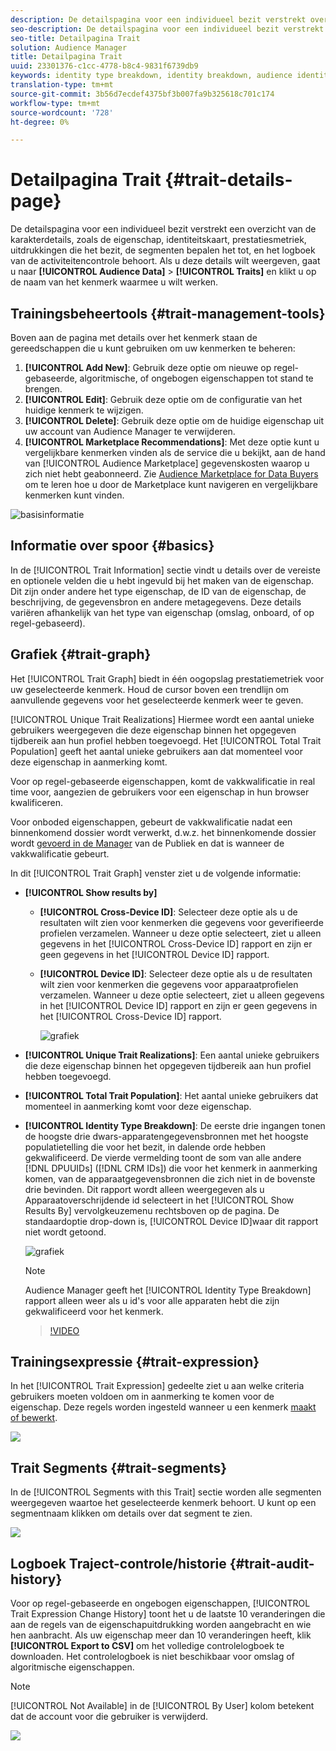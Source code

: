 ```yaml
---
description: De detailspagina voor een individueel bezit verstrekt overzicht van informatie zoals de het handelsnaam, identiteitskaart, prestatiesmetriek, uitdrukkingen die het bezit bepalen, segmenten het tot, en het logboek van de activiteitencontrole behoort. Als u deze details wilt weergeven, gaat u naar Audience Data > Traits en klikt u op de naam van het kenmerk waarmee u wilt werken.
seo-description: De detailspagina voor een individueel bezit verstrekt overzicht van informatie zoals de het handelsnaam, identiteitskaart, prestatiesmetriek, uitdrukkingen die het bezit bepalen, segmenten het tot, en het logboek van de activiteitencontrole behoort. Als u deze details wilt weergeven, gaat u naar Audience Data > Traits en klikt u op de naam van het kenmerk waarmee u wilt werken.
seo-title: Detailpagina Trait
solution: Audience Manager
title: Detailpagina Trait
uuid: 23301376-c1cc-4778-b8c4-9831f6739db9
keywords: identity type breakdown, identity breakdown, audience identity reporting, cross-device, cross-device ID, device ID
translation-type: tm+mt
source-git-commit: 3b56d7ecdef4375bf3b007fa9b325618c701c174
workflow-type: tm+mt
source-wordcount: '728'
ht-degree: 0%

---
```



# Detailpagina Trait {#trait-details-page}

De detailspagina voor een individueel bezit verstrekt een overzicht van de karakterdetails, zoals de eigenschap, identiteitskaart, prestatiesmetriek, uitdrukkingen die het bezit, de segmenten bepalen het tot, en het logboek van de activiteitencontrole behoort. Als u deze details wilt weergeven, gaat u naar **[!UICONTROL Audience Data]** > **[!UICONTROL Traits]** en klikt u op de naam van het kenmerk waarmee u wilt werken.

## Trainingsbeheertools {#trait-management-tools}

Boven aan de pagina met details over het kenmerk staan de gereedschappen die u kunt gebruiken om uw kenmerken te beheren:

1. **[!UICONTROL Add New]**: Gebruik deze optie om nieuwe op regel-gebaseerde, algoritmische, of ongebogen eigenschappen tot stand te brengen.
2. **[!UICONTROL Edit]**: Gebruik deze optie om de configuratie van het huidige kenmerk te wijzigen.
3. **[!UICONTROL Delete]**: Gebruik deze optie om de huidige eigenschap uit uw account van Audience Manager te verwijderen.
4. **[!UICONTROL Marketplace Recommendations]**: Met deze optie kunt u vergelijkbare kenmerken vinden als de service die u bekijkt, aan de hand van [!UICONTROL Audience Marketplace] gegevenskosten waarop u zich niet hebt geabonneerd. Zie [Audience Marketplace for Data Buyers](../audience-marketplace/marketplace-data-buyers/marketplace-data-buyers.md) om te leren hoe u door de Marketplace kunt navigeren en vergelijkbare kenmerken kunt vinden.

![basisinformatie](assets/basic-trait-information.png)

## Informatie over spoor {#basics}

In de [!UICONTROL Trait Information] sectie vindt u details over de vereiste en optionele velden die u hebt ingevuld bij het maken van de eigenschap. Dit zijn onder andere het type eigenschap, de ID van de eigenschap, de beschrijving, de gegevensbron en andere metagegevens. Deze details variëren afhankelijk van het type van eigenschap (omslag, onboard, of op regel-gebaseerd).

## Grafiek {#trait-graph}

Het [!UICONTROL Trait Graph] biedt in één oogopslag prestatiemetriek voor uw geselecteerde kenmerk. Houd de cursor boven een trendlijn om aanvullende gegevens voor het geselecteerde kenmerk weer te geven.

[!UICONTROL Unique Trait Realizations] Hiermee wordt een aantal unieke gebruikers weergegeven die deze eigenschap binnen het opgegeven tijdbereik aan hun profiel hebben toegevoegd. Het [!UICONTROL Total Trait Population] geeft het aantal unieke gebruikers aan dat momenteel voor deze eigenschap in aanmerking komt.

Voor op regel-gebaseerde eigenschappen, komt de vakkwalificatie in real time voor, aangezien de gebruikers voor een eigenschap in hun browser kwalificeren.

Voor onboded eigenschappen, gebeurt de vakkwalificatie nadat een binnenkomend dossier wordt verwerkt, d.w.z. het binnenkomende dossier wordt [gevoerd in de Manager](../../faq/faq-inbound-data-ingestion.md) van de Publiek en dat is wanneer de vakkwalificatie gebeurt.

In dit [!UICONTROL Trait Graph] venster ziet u de volgende informatie:

* **[!UICONTROL Show results by]**
   * **[!UICONTROL Cross-Device ID]**: Selecteer deze optie als u de resultaten wilt zien voor kenmerken die gegevens voor geverifieerde profielen verzamelen. Wanneer u deze optie selecteert, ziet u alleen gegevens in het [!UICONTROL Cross-Device ID] rapport en zijn er geen gegevens in het [!UICONTROL Device ID] rapport.
   * **[!UICONTROL Device ID]**: Selecteer deze optie als u de resultaten wilt zien voor kenmerken die gegevens voor apparaatprofielen verzamelen. Wanneer u deze optie selecteert, ziet u alleen gegevens in het [!UICONTROL Device ID] rapport en zijn er geen gegevens in het [!UICONTROL Cross-Device ID] rapport.

      ![grafiek](assets/trait-summary.png)

* **[!UICONTROL Unique Trait Realizations]**: Een aantal unieke gebruikers die deze eigenschap binnen het opgegeven tijdbereik aan hun profiel hebben toegevoegd.
* **[!UICONTROL Total Trait Population]**: Het aantal unieke gebruikers dat momenteel in aanmerking komt voor deze eigenschap.

* **[!UICONTROL Identity Type Breakdown]**: De eerste drie ingangen tonen de hoogste drie dwars-apparatengegevensbronnen met het hoogste populatietelling die voor het bezit, in dalende orde hebben gekwalificeerd. De vierde vermelding toont de som van alle andere [!DNL DPUUIDs] ([!DNL CRM IDs]) die voor het kenmerk in aanmerking komen, van de apparaatgegevensbronnen die zich niet in de bovenste drie bevinden. Dit rapport wordt alleen weergegeven als u Apparaatoverschrijdende id selecteert in het [!UICONTROL Show Results By] vervolgkeuzemenu rechtsboven op de pagina. De standaardoptie drop-down is, [!UICONTROL Device ID]waar dit rapport niet wordt getoond.

   ![grafiek](assets/trait-identity.png)

   >[!NOTE]
   >
   >Audience Manager geeft het [!UICONTROL Identity Type Breakdown] rapport alleen weer als u id&#39;s voor alle apparaten hebt die zijn gekwalificeerd voor het kenmerk.

   >[!VIDEO](https://video.tv.adobe.com/v/27977/)

## Trainingsexpressie {#trait-expression}

In het [!UICONTROL Trait Expression] gedeelte ziet u aan welke criteria gebruikers moeten voldoen om in aanmerking te komen voor de eigenschap. Deze regels worden ingesteld wanneer u een kenmerk [maakt of bewerkt](../../features/traits/about-trait-builder.md).

![](assets/traitExpression.png)

## Trait Segments {#trait-segments}

In de [!UICONTROL Segments with this Trait] sectie worden alle segmenten weergegeven waartoe het geselecteerde kenmerk behoort. U kunt op een segmentnaam klikken om details over dat segment te zien.

![](assets/traitSegments.png)

## Logboek Traject-controle/historie {#trait-audit-history}

Voor op regel-gebaseerde en ongebogen eigenschappen, [!UICONTROL Trait Expression Change History] toont het u de laatste 10 veranderingen die aan de regels van de eigenschapuitdrukking worden aangebracht en wie hen aanbracht. Als uw eigenschap meer dan 10 veranderingen heeft, klik **[!UICONTROL Export to CSV]** om het volledige controlelogboek te downloaden. Het controlelogboek is niet beschikbaar voor omslag of algoritmische eigenschappen.

>[!NOTE]
>
>[!UICONTROL Not Available] in de [!UICONTROL By User] kolom betekent dat de account voor die gebruiker is verwijderd.

![](assets/traitHistory.png)